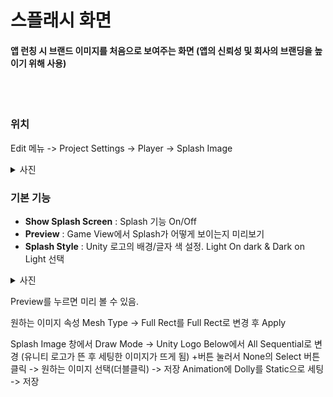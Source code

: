 # 스플래시 화면
#### 앱 런칭 시 브랜드 이미지를 처음으로 보여주는 화면 (앱의 신뢰성 및 회사의 브랜딩을 높이기 위해 사용)
<br>
<br>

### 위치
Edit 메뉴 -> Project Settings -> Player -> Splash Image
<details>
  <summary>사진</summary>
  (https://github.com/user-attachments/assets/0fe02520-fac4-4d20-bc37-35f149ee2b80)
</details>

### 기본 기능
* __Show Splash Screen__ : Splash 기능 On/Off
* __Preview__ : Game View에서 Splash가 어떻게 보이는지 미리보기
* __Splash Style__ : Unity 로고의 배경/글자 색 설정. Light On dark & Dark on Light 선택

<details>
  <summary>사진</summary>
*![Light On Dark](https://github.com/user-attachments/assets/3b6fe399-5bc7-4a2f-9692-d9653d41bacd) <br>
* ![Dark On Light](https://github.com/user-attachments/assets/7c4fbbd5-32b8-4a5e-a1a6-23dbd6188336)
</details>


Preview를 누르면 미리 볼 수 있음.

원하는 이미지 속성
Mesh Type -> Full Rect를 Full Rect로 변경 후 Apply

Splash Image 창에서 Draw Mode -> Unity Logo Below에서 All Sequential로 변경 (유니티 로고가 뜬 후 세팅한 이미지가 뜨게 됨)
+버튼 눌러서 None의 Select 버튼 클릭 -> 원하는 이미지 선택(더블클릭) -> 저장
Animation에 Dolly를 Static으로 세팅 -> 저장
